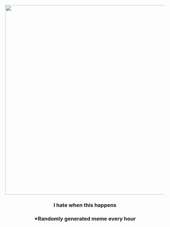<p align="center">
        <img src="https://i.redd.it/4jiyt266yxq91.jpg" width="600" height="600">
        </p>
        <h3 align="center">I hate when this happens</h3>
        <h3 align="center">*Randomly generated meme every hour</h3>
    